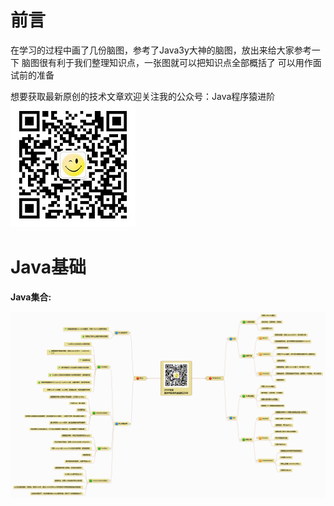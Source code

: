 # 前言 #

在学习的过程中画了几份脑图，参考了Java3y大神的脑图，放出来给大家参考一下
脑图很有利于我们整理知识点，一张图就可以把知识点全部概括了
可以用作面试前的准备

想要获取最新原创的技术文章欢迎关注我的公众号：Java程序猿进阶
![](https://raw.githubusercontent.com/dccat1/MyOwn/master/%E5%85%AC%E4%BC%97%E5%8F%B7%E4%BA%8C%E7%BB%B4%E7%A0%81%E5%B0%8F%E5%9B%BE.jpg)

# Java基础 #

**Java集合:**

![](https://raw.githubusercontent.com/dccat1/MyOwn/master/JAVA%E5%AE%B9%E5%99%A8%250A%E6%9B%B4%E5%A4%9A%E5%86%85%E5%AE%B9%E8%AF%B7%E5%85%B3%E6%B3%A8%E6%88%91%E7%9A%84%E5%85%AC%E4%BC%97%E5%8F%B7.png)
